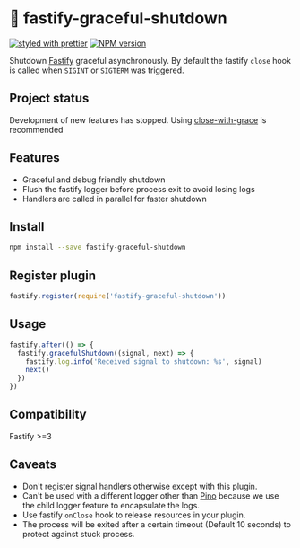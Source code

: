 # 🏹 fastify-graceful-shutdown

[![styled with prettier](https://img.shields.io/badge/styled_with-prettier-ff69b4.svg)](#badge)
[![NPM version](https://img.shields.io/npm/v/fastify-graceful-shutdown.svg?style=flat)](https://www.npmjs.com/package/fastify-graceful-shutdown)

Shutdown [Fastify](https://github.com/fastify/fastify) graceful asynchronously. By default the fastify `close` hook is called when `SIGINT` or `SIGTERM` was triggered.

## Project status

Development of new features has stopped. Using [close-with-grace](https://github.com/mcollina/close-with-grace) is recommended

## Features

- Graceful and debug friendly shutdown
- Flush the fastify logger before process exit to avoid losing logs
- Handlers are called in parallel for faster shutdown

## Install

```bash
npm install --save fastify-graceful-shutdown
```

## Register plugin

```js
fastify.register(require('fastify-graceful-shutdown'))
```

## Usage

```js
fastify.after(() => {
  fastify.gracefulShutdown((signal, next) => {
    fastify.log.info('Received signal to shutdown: %s', signal)
    next()
  })
})
```

## Compatibility

Fastify >=3

## Caveats

- Don't register signal handlers otherwise except with this plugin.
- Can't be used with a different logger other than [Pino](https://github.com/pinojs/pino) because we use the child logger feature to encapsulate the logs.
- Use fastify `onClose` hook to release resources in your plugin.
- The process will be exited after a certain timeout (Default 10 seconds) to protect against stuck process.
